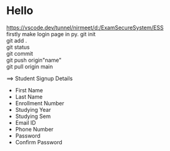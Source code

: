 # Hello
https://vscode.dev/tunnel/nirmeet/d:/ExamSecureSystem/ESS<br> firstly make login page in py.
git init<br>
git add .<br>
git status<br>
git commit<br>
git push origin"name" <br>
git pull origin main <br>

==> Student Signup Details <br>
- First Name <br>
- Last Name <br>
- Enrollment Number <br>
- Studying Year <br>
- Studying Sem <br>
- Email ID <br>
- Phone Number <br>
- Password <br>
- Confirm Password <br>